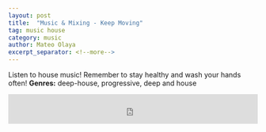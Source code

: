 ```yaml
---
layout: post
title:  "Music & Mixing - Keep Moving"
tag: music house
category: music
author: Mateo Olaya
excerpt_separator: <!--more-->
---
```


Listen to house music! Remember to stay healthy and wash your hands often!
**Genres:** deep-house, progressive, deep and house

<!--more-->

<iframe width="100%" height="60" src="https://www.mixcloud.com/widget/iframe/?hide_cover=1&mini=1&feed=%2Fmolayab%2Fkeep-moving%2F" frameborder="0" ></iframe>